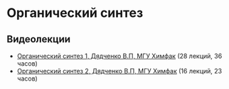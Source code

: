 # Органический синтез

## Видеолекции

* [Органический синтез 1, Дядченко В.П, МГУ Химфак](https://teach-in.ru/course/organic-synthesis-part-1-dyadchenko) (28 лекций, 36 часов)
* [Органический синтез 2, Дядченко В.П, МГУ Химфак](https://teach-in.ru/course/organic-synthesis-part-2-dyadchenk) (16 лекций, 23 часов)

